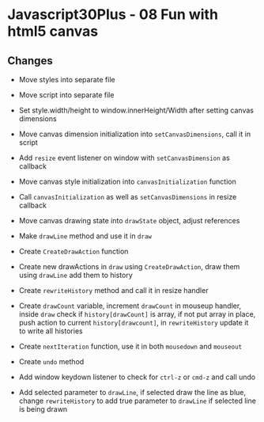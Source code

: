 # Javascript30Plus - 08 Fun with html5 canvas

## Changes

- Move styles into separate file

- Move script into separate file

- Set style.width/height to window.innerHeight/Width after setting canvas dimensions

- Move canvas dimension initialization into `setCanvasDimensions`, call it in script

- Add `resize` event listener  on window with `setCanvasDimension` as callback

- Move canvas style initialization into `canvasInitialization` function

- Call `canvasInitialization` as well as `setCanvasDimensions` in resize callback

- Move canvas drawing state into `drawState` object, adjust references

- Make `drawLine` method and use it in `draw`

- Create `CreateDrawAction` function

- Create new drawActions in `draw` using `CreateDrawAction`, draw them using `drawLine` add them to history

- Create `rewriteHistory` method and call it in resize handler

- Create `drawCount` variable, increment `drawCount` in mouseup handler, inside `draw` check if `history[drawCount]` is
array, if not put array in place, push action to current `history[drawcount]`, in `rewriteHistory` update it to write all
histories

- Create `nextIteration` function, use it in both `mousedown` and `mouseout`

- Create `undo` method

- Add window keydown listener to check for `ctrl-z` or `cmd-z` and call undo

- Add selected parameter to `drawLine`, if selected draw the line as blue, change `rewriteHistory` to add true parameter
to `drawLine` if selected line is being drawn
